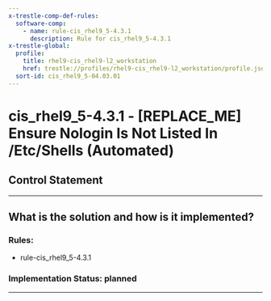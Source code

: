 ```yaml
---
x-trestle-comp-def-rules:
  software-comp:
    - name: rule-cis_rhel9_5-4.3.1
      description: Rule for cis_rhel9_5-4.3.1
x-trestle-global:
  profile:
    title: rhel9-cis_rhel9-l2_workstation
    href: trestle://profiles/rhel9-cis_rhel9-l2_workstation/profile.json
  sort-id: cis_rhel9_5-04.03.01
---
```


# cis_rhel9_5-4.3.1 - \[REPLACE_ME\] Ensure Nologin Is Not Listed In /Etc/Shells (Automated)

## Control Statement

______________________________________________________________________

## What is the solution and how is it implemented?

<!-- For implementation status enter one of: implemented, partial, planned, alternative, not-applicable -->

<!-- Note that the list of rules under ### Rules: is read-only and changes will not be captured after assembly to JSON -->

<!-- Add control implementation description here for control: cis_rhel9_5-4.3.1 -->

### Rules:

  - rule-cis_rhel9_5-4.3.1

### Implementation Status: planned

______________________________________________________________________
